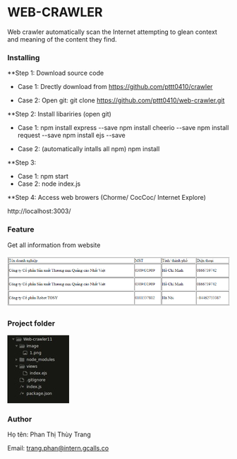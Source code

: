 # WEB-CRAWLER
Web crawler automatically scan the Internet attempting to glean context and meaning of the content they find.

### Installing
**Step 1: Download source code

 - Case 1: Drectly download from https://github.com/pttt0410/crawler
 
 - Case 2: Open git: git clone https://github.com/pttt0410/web-crawler.git
 
 **Step 2: Install libariries (open git)
  
  - Case 1:
    npm install express --save
    npm install cheerio --save
    npm install request --save
    npm install ejs --save
    
  - Case 2: (automatically intalls all npm)
    npm install 
 
 **Step 3: 
  
  - Case 1: npm start
  - Case 2: node index.js
  
 **Step 4: Access web browers (Chorme/ CocCoc/ Internet Explore)
  
 http://localhost:3003/
  
  
 ### Feature
Get all information from website

![](https://github.com/pttt0410/crawler/blob/master/image/1.png) 
### Project folder

![](https://github.com/pttt0410/crawler/blob/master/image/2.jpg)
### Author

Họ tên: Phan Thị Thùy Trang

Email: trang.phan@intern.gcalls.co

